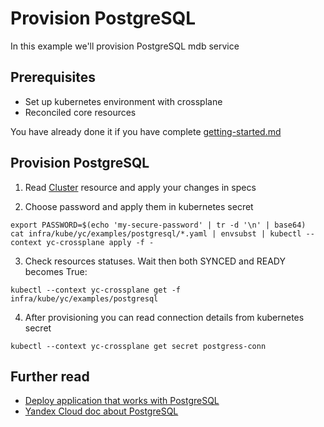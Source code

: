 # Provision PostgreSQL

In this example we'll provision PostgreSQL mdb service

## Prerequisites

* Set up kubernetes environment with crossplane
* Reconciled core resources

You have already done it if you have complete [getting-started.md](../../docs/getting-started.md)

## Provision PostgreSQL

1. Read [Cluster](cluster.yaml) resource and apply your changes in specs

2. Choose password and apply them in kubernetes secret

```shell
export PASSWORD=$(echo 'my-secure-password' | tr -d '\n' | base64)
cat infra/kube/yc/examples/postgresql/*.yaml | envsubst | kubectl --context yc-crossplane apply -f -
```

3. Check resources statuses. Wait then both SYNCED and READY becomes True:

```shell
kubectl --context yc-crossplane get -f infra/kube/yc/examples/postgresql
```

4. After provisioning you can read connection details from kubernetes secret

```shell
kubectl --context yc-crossplane get secret postgress-conn
```

## Further read

* [Deploy application that works with PostgreSQL](../../../examples/deployments/postgresql)
* [Yandex Cloud doc about PostgreSQL](https://cloud.yandex.com/en-ru/services/managed-postgresql)
